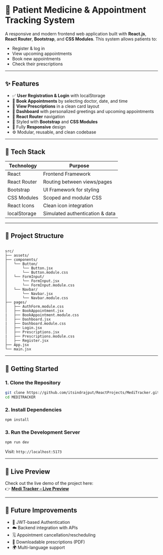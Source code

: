 # 🏥 Patient Medicine & Appointment Tracking System

A responsive and modern frontend web application built with **React.js**, **React Router**, **Bootstrap**, and **CSS Modules**. This system allows patients to:

- Register & log in
- View upcoming appointments
- Book new appointments
- Check their prescriptions

---

## ✨ Features

- ✅ **User Registration & Login** with localStorage
- 📆 **Book Appointments** by selecting doctor, date, and time
- 💊 **View Prescriptions** in a clean card layout
- 🧾 **Dashboard** with personalized greetings and upcoming appointments
- 🔀 **React Router** navigation
- 🎨 Styled with **Bootstrap** and **CSS Modules**
- 📱 Fully **Responsive** design
- ⚙️ Modular, reusable, and clean codebase

---

## 🧱 Tech Stack

| Technology   | Purpose                         |
| ------------ | ------------------------------- |
| React        | Frontend Framework              |
| React Router | Routing between views/pages     |
| Bootstrap    | UI Framework for styling        |
| CSS Modules  | Scoped and modular CSS          |
| React Icons  | Clean icon integration          |
| localStorage | Simulated authentication & data |

---

## 📁 Project Structure

```

src/
├── assets/
├── components/
│   └── Button/
│       └── Button.jsx
│       └── Button.module.css
│   └── FormInput/
│       └── FormInput.jsx
│       └── FormInput.module.css
│   └── Navbar/
│       └── Navbar.jsx
│       └── Navbar.module.css
├── pages/
│   ├── AuthForm.module.css
│   ├── BookAppointment.jsx
|   ├── BookAppointment.module.css
│   ├── Dashboard.jsx
|   ├── Dashboard.module.css
│   ├── Login.jsx
│   ├── Prescriptions.jsx
|   ├── Prescriptions.module.css
│   ├── Register.jsx
├── App.jsx
└── main.jsx

```

---

## 🚀 Getting Started

### 1. Clone the Repository

```bash
git clone https://github.com/itsindrajput/ReactProjects/MediTracker.git
cd MEDITRACKER
```

### 2. Install Dependencies

```bash
npm install
```

### 3. Run the Development Server

```bash
npm run dev
```

Visit: `http://localhost:5173`

---

## 🔗 Live Preview

Check out the live demo of the project here:  
👉 [**Medi Tracker – Live Preview**](https://your-live-url.netlify.app)

---

## 🙌 Future Improvements

- 🔐 JWT-based Authentication
- ☁️ Backend integration with APIs
- 🗓 Appointment cancellation/rescheduling
- 📄 Downloadable prescriptions (PDF)
- 🌍 Multi-language support
